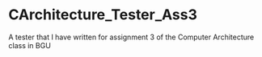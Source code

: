# CArchitecture_Tester_Ass3
A tester that I have written for assignment 3 of the Computer Architecture class in BGU
